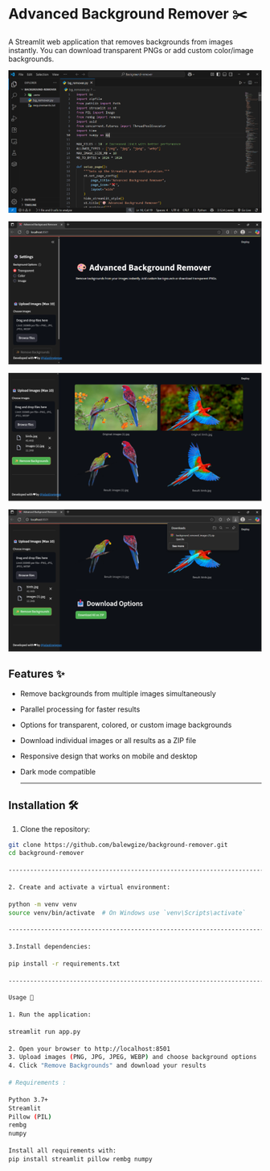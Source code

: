 # Advanced Background Remover ✂️

A Streamlit web application that removes backgrounds from images instantly. You can download transparent PNGs or add custom color/image backgrounds.

![App Screenshot](https://github.com/jalastinejeganofficial/backgroundremover/blob/main/images/Screenshot%202025-07-19%20201839.png?raw=true)

![App Screenshot](https://github.com/jalastinejeganofficial/backgroundremover/blob/main/images/Screenshot%202025-07-19%20201915.png?raw=true)

![App Screenshot](https://github.com/jalastinejeganofficial/backgroundremover/blob/main/images/Screenshot%202025-07-19%20201950.png?raw=true)

![App Screenshot](https://github.com/jalastinejeganofficial/backgroundremover/blob/main/images/Screenshot%202025-07-19%20202003.png?raw=true)

## Features ✨

- Remove backgrounds from multiple images simultaneously
- Parallel processing for faster results
- Options for transparent, colored, or custom image backgrounds
- Download individual images or all results as a ZIP file
- Responsive design that works on mobile and desktop
- Dark mode compatible

  ---------------------------------------------------------------------------------------------------------------------------------------------------------------

## Installation 🛠️

1. Clone the repository:
```bash
git clone https://github.com/balewgize/background-remover.git
cd background-remover

---------------------------------------------------------------------------------------------------------------------------------------------------------------

2. Create and activate a virtual environment:

python -m venv venv
source venv/bin/activate  # On Windows use `venv\Scripts\activate`

----------------------------------------------------------------------------------------------------------------------------------------------------------------

3.Install dependencies:

pip install -r requirements.txt

----------------------------------------------------------------------------------------------------------------------------------------------------------------

Usage 🚀

1. Run the application:

streamlit run app.py

2. Open your browser to http://localhost:8501
3. Upload images (PNG, JPG, JPEG, WEBP) and choose background options
4. Click "Remove Backgrounds" and download your results

# Requirements :

Python 3.7+
Streamlit
Pillow (PIL)
rembg
numpy

Install all requirements with:
pip install streamlit pillow rembg numpy


